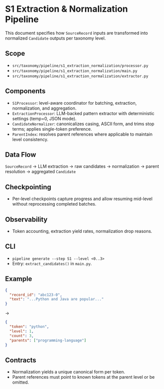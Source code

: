# S1 Extraction & Normalization Pipeline

This document specifies how `SourceRecord` inputs are transformed into normalized `Candidate` outputs per taxonomy level.

## Scope

- `src/taxonomy/pipeline/s1_extraction_normalization/processor.py`
- `src/taxonomy/pipeline/s1_extraction_normalization/main.py`
- `src/taxonomy/pipeline/s1_extraction_normalization/extractor.py`

## Components

- `S1Processor`: level-aware coordinator for batching, extraction, normalization, and aggregation.
- `ExtractionProcessor`: LLM-backed pattern extractor with deterministic settings (temp=0, JSON mode).
- `CandidateNormalizer`: canonicalizes casing, ASCII form, and trims stop terms; applies single-token preference.
- `ParentIndex`: resolves parent references where applicable to maintain level consistency.

## Data Flow

`SourceRecord` → LLM extraction → raw candidates → normalization → parent resolution → aggregated `Candidate`

## Checkpointing

- Per-level checkpoints capture progress and allow resuming mid-level without reprocessing completed batches.

## Observability

- Token accounting, extraction yield rates, normalization drop reasons.

## CLI

- `pipeline generate --step S1 --level <0..3>`
- Entry: `extract_candidates()` in `main.py`.

## Example

```json
{
  "record_id": "abc123-0",
  "text": "...Python and Java are popular..."
}
```
→
```json
{
  "token": "python",
  "level": 1,
  "count": 3,
  "parents": ["programming-language"]
}
```

## Contracts

- Normalization yields a unique canonical form per token.
- Parent references must point to known tokens at the parent level or be omitted.

